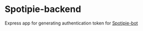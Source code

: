 # Spotipie-backend
Express app for generating authentication token for [Spotipie-bot](https://t.me/Spotipiebot)
